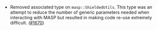 - Removed associated type on `masp::ShieldedUtils`. This type was an
  attempt to reduce the number of generic parameters needed when interacting
  with MASP but resulted in making code re-use extremely difficult.
  ([\#1670](https://github.com/anoma/namada/pull/1670))